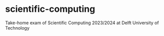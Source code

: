# scientific-computing
Take-home exam of Scientific Computing 2023/2024 at Delft University of Technology
